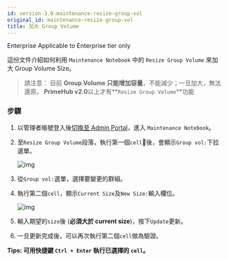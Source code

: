 ```yaml
---
id: version-3.0-maintenance-resize-group-vol
original_id: maintenance-resize-group-vol
title: 加大 Group Volume
---
```


<div class="ee-only tooltip">Enterprise
  <span class="tooltiptext">Applicable to Enterprise tier only</span>
</div>

這份文件介紹如何利用 `Maintenance Notebook` 中的 `Resize Group Volume` 來加大 Group Volume Size。

>請注意： 目前 **Group Volume 只能增加容量**，不能減少；一旦加大，無法還原。
>**PrimeHub v2.0**以上才有**`Resize Group Volume`**功能

### 步驟

1. 以管理者帳號登入後[切換至 Admin Portal](login-portal-admin)，進入 `Maintenance Notebook`。

2. 至`Resize Group Volume`段落，執行第一個`cell`後，會顯示`Group vol:`下拉選單。

    ![img](assets/dropdown_group_list.png)

3. 從`Group vol:`選單，選擇要變更的群組。

4. 執行第二個`cell`，顯示`Current Size`及`New Size:`輸入欄位。

    ![img](assets/enlarge_group_vol.png)

5. 輸入期望的`size`後 (**必須大於 current size**)，按下`Update`更新。

6. 一旦更新完成後，可以再次執行第二個`cell`做為驗證。

**Tips: 可用快捷鍵 `Ctrl + Enter` 執行已選擇的 `cell`。**
